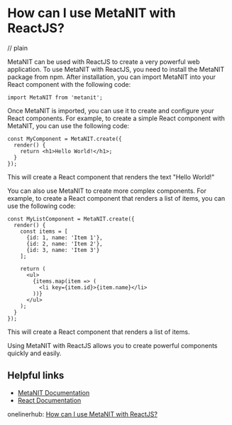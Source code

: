 # How can I use MetaNIT with ReactJS?
// plain

MetaNIT can be used with ReactJS to create a very powerful web application. To use MetaNIT with ReactJS, you need to install the MetaNIT package from npm. After installation, you can import MetaNIT into your React component with the following code:
```
import MetaNIT from 'metanit';
```

Once MetaNIT is imported, you can use it to create and configure your React components. For example, to create a simple React component with MetaNIT, you can use the following code:
```
const MyComponent = MetaNIT.create({
  render() {
    return <h1>Hello World!</h1>;
  }
});
```
This will create a React component that renders the text "Hello World!"

You can also use MetaNIT to create more complex components. For example, to create a React component that renders a list of items, you can use the following code:
```
const MyListComponent = MetaNIT.create({
  render() {
    const items = [
      {id: 1, name: 'Item 1'},
      {id: 2, name: 'Item 2'},
      {id: 3, name: 'Item 3'}
    ];

    return (
      <ul>
        {items.map(item => (
          <li key={item.id}>{item.name}</li>
        ))}
      </ul>
    );
  }
});
```
This will create a React component that renders a list of items.

Using MetaNIT with ReactJS allows you to create powerful components quickly and easily.

## Helpful links
- [MetaNIT Documentation](https://metanit.com/docs/)
- [React Documentation](https://reactjs.org/docs/getting-started.html)

onelinerhub: [How can I use MetaNIT with ReactJS?](https://onelinerhub.com/reactjs/how-can-i-use-metanit-with-reactjs)